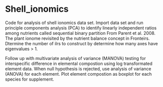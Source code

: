 # Shell_ionomics
Code for analysis of shell ionomics data set. Import data set and run principle components analysis (PCA) to identify linearly independent ratios among nutrients called sequential binary partition
From Parent et al. 2008. The plant ionome revisited by the nutrient balance concept in Fronteirs. 
Dtermine the number of ilrs to construct by determine how many axes have eigenvalues > 1. 

Follow up with multivariate analysis of variance (MANOVA) testing for interspecific difference in elemental compostion using log transformated element data. 
When null hypothesis is rejected, use analysis of variance (ANOVA) for each element. 
Plot element compostion as boxplot for each species for supplement. 

